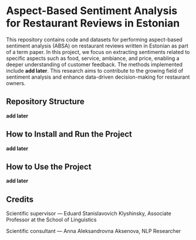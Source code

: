 # Aspect-Based Sentiment Analysis for Restaurant Reviews in Estonian
This repository contains code and datasets for performing aspect-based sentiment analysis (ABSA) on restaurant reviews written in Estonian as part of a term paper. In this project, we focus on extracting sentiments related to specific aspects such as food, service, ambiance, and price, enabling a deeper understanding of customer feedback. The methods implemented include **add later**. This research aims to contribute to the growing field of sentiment analysis and enhance data-driven decision-making for restaurant owners.

## Repository Structure
**add later**

## How to Install and Run the Project
**add later**

## How to Use the Project
**add later**

## Credits
Scientific supervisor — Eduard Stanislavovich Klyshinsky, Associate Professor at the School of Linguistics

Scientific consultant — Anna Aleksandrovna Aksenova, NLP Researcher
